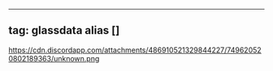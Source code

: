 
---
tag: glassdata
alias []
---

https://cdn.discordapp.com/attachments/486910521329844227/749620520802189363/unknown.png
